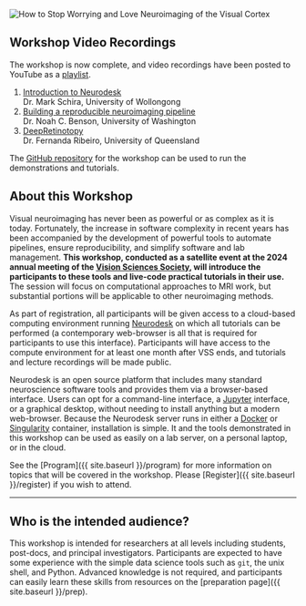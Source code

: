<div class="wrapper-masthead">
<div class="masthead clearfix">
<p><img src="images/header.webp" alt="How to Stop Worrying and Love Neuroimaging of the Visual Cortex" title="How to stop worrying..."/></p>
</div>
</div>

## Workshop Video Recordings

The workshop is now complete, and video recordings have been posted to YouTube as a [playlist](https://www.youtube.com/playlist?list=PLR23DMCRd9d1g35TD3qs_HfUvNjWedVVL).

1. [Introduction to Neurodesk](https://youtu.be/kwsgZeX8Ssw)  
   Dr. Mark Schira, University of Wollongong
2. [Building a reproducible neuroimaging pipeline](https://youtu.be/Kr8BTJiumTQ)  
   Dr. Noah C. Benson, University of Washington
3. [DeepRetinotopy](https://youtu.be/GWDLFhuQDZ8)  
   Dr. Fernanda Ribeiro, University of Queensland

The [GitHub repository](https://github.com/noahbenson/vss2024) for the workshop can be used to run the demonstrations and tutorials.


## About this Workshop

Visual neuroimaging has never been as powerful or as complex as it is
today. Fortunately, the increase in software complexity in recent years has been
accompanied by the development of powerful tools to automate pipelines, ensure
reproducibility, and simplify software and lab management. **This workshop,
conducted as a satellite event at the 2024 annual meeting of the [Vision
Sciences Society](https://www.visionsciences.org/), will introduce the
participants to these tools and live-code practical tutorials in their use.**
The session will focus on computational approaches to MRI work, but substantial
portions will be applicable to other neuroimaging methods.

As part of registration, all participants will be given access to a cloud-based
computing environment running [Neurodesk](https://www.neurodesk.org/) on which
all tutorials can be performed (a contemporary web-browser is all that is
required for participants to use this interface).  Participants will have access
to the compute environment for at least one month after VSS ends, and tutorials
and lecture recordings will be made public.

Neurodesk is an open source platform that includes many standard neuroscience
software tools and provides them via a browser-based interface. Users can opt for a
command-line interface, a [Jupyter](https://jupyter.org/) interface, or a graphical
desktop, without needing to install anything but a modern web-browser. Because
the Neurodesk server runs in either a [Docker](https://docker.org/) or
[Singularity](https://sylabs.io/singularity/) container, installation is
simple. It and the tools demonstrated in this workshop can be used as easily on
a lab server, on a personal laptop, or in the cloud.

See the [Program]({{ site.baseurl }}/program) for more information on topics
that will be covered in the workshop. Please [Register]({{ site.baseurl
}}/register) if you wish to attend.

---

## Who is the intended audience?

This workshop is intended for researchers at all levels including students,
post-docs, and principal investigators. Participants are expected to have some
experience with the simple data science tools such as `git`, the unix shell, and
Python. Advanced knowledge is not required, and participants can easily learn
these skills from resources on the [preparation page]({{ site.baseurl
}}/prep).

